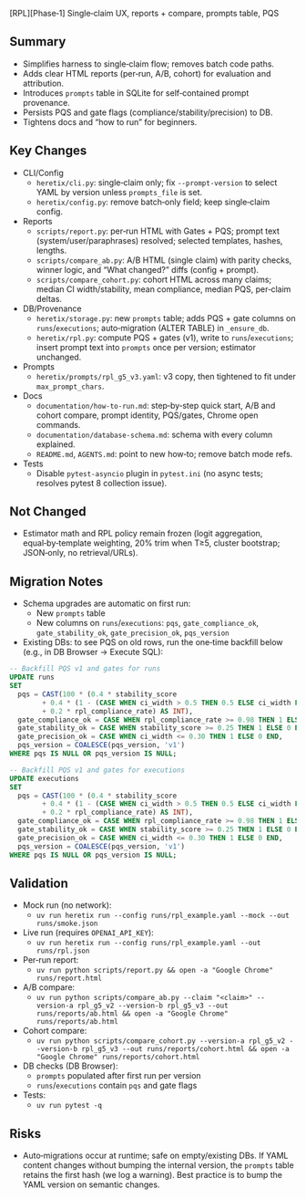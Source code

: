 [RPL][Phase‑1] Single‑claim UX, reports + compare, prompts table, PQS

## Summary
- Simplifies harness to single‑claim flow; removes batch code paths.
- Adds clear HTML reports (per‑run, A/B, cohort) for evaluation and attribution.
- Introduces `prompts` table in SQLite for self‑contained prompt provenance.
- Persists PQS and gate flags (compliance/stability/precision) to DB.
- Tightens docs and “how to run” for beginners.

## Key Changes
- CLI/Config
  - `heretix/cli.py`: single‑claim only; fix `--prompt-version` to select YAML by version unless `prompts_file` is set.
  - `heretix/config.py`: remove batch‑only field; keep single‑claim config.
- Reports
  - `scripts/report.py`: per‑run HTML with Gates + PQS; prompt text (system/user/paraphrases) resolved; selected templates, hashes, lengths.
  - `scripts/compare_ab.py`: A/B HTML (single claim) with parity checks, winner logic, and “What changed?” diffs (config + prompt).
  - `scripts/compare_cohort.py`: cohort HTML across many claims; median CI width/stability, mean compliance, median PQS, per‑claim deltas.
- DB/Provenance
  - `heretix/storage.py`: new `prompts` table; adds PQS + gate columns on `runs`/`executions`; auto‑migration (ALTER TABLE) in `_ensure_db`.
  - `heretix/rpl.py`: compute PQS + gates (v1), write to `runs`/`executions`; insert prompt text into `prompts` once per version; estimator unchanged.
- Prompts
  - `heretix/prompts/rpl_g5_v3.yaml`: v3 copy, then tightened to fit under `max_prompt_chars`.
- Docs
  - `documentation/how-to-run.md`: step‑by‑step quick start, A/B and cohort compare, prompt identity, PQS/gates, Chrome open commands.
  - `documentation/database-schema.md`: schema with every column explained.
  - `README.md`, `AGENTS.md`: point to new how‑to; remove batch mode refs.
- Tests
  - Disable `pytest-asyncio` plugin in `pytest.ini` (no async tests; resolves pytest 8 collection issue).

## Not Changed
- Estimator math and RPL policy remain frozen (logit aggregation, equal‑by‑template weighting, 20% trim when T≥5, cluster bootstrap; JSON‑only, no retrieval/URLs).

## Migration Notes
- Schema upgrades are automatic on first run:
  - New `prompts` table
  - New columns on `runs`/`executions`: `pqs`, `gate_compliance_ok`, `gate_stability_ok`, `gate_precision_ok`, `pqs_version`
- Existing DBs: to see PQS on old rows, run the one‑time backfill below (e.g., in DB Browser → Execute SQL):

```sql
-- Backfill PQS v1 and gates for runs
UPDATE runs
SET
  pqs = CAST(100 * (0.4 * stability_score
        + 0.4 * (1 - (CASE WHEN ci_width > 0.5 THEN 0.5 ELSE ci_width END) / 0.5)
        + 0.2 * rpl_compliance_rate) AS INT),
  gate_compliance_ok = CASE WHEN rpl_compliance_rate >= 0.98 THEN 1 ELSE 0 END,
  gate_stability_ok = CASE WHEN stability_score >= 0.25 THEN 1 ELSE 0 END,
  gate_precision_ok = CASE WHEN ci_width <= 0.30 THEN 1 ELSE 0 END,
  pqs_version = COALESCE(pqs_version, 'v1')
WHERE pqs IS NULL OR pqs_version IS NULL;

-- Backfill PQS v1 and gates for executions
UPDATE executions
SET
  pqs = CAST(100 * (0.4 * stability_score
        + 0.4 * (1 - (CASE WHEN ci_width > 0.5 THEN 0.5 ELSE ci_width END) / 0.5)
        + 0.2 * rpl_compliance_rate) AS INT),
  gate_compliance_ok = CASE WHEN rpl_compliance_rate >= 0.98 THEN 1 ELSE 0 END,
  gate_stability_ok = CASE WHEN stability_score >= 0.25 THEN 1 ELSE 0 END,
  gate_precision_ok = CASE WHEN ci_width <= 0.30 THEN 1 ELSE 0 END,
  pqs_version = COALESCE(pqs_version, 'v1')
WHERE pqs IS NULL OR pqs_version IS NULL;
```

## Validation
- Mock run (no network):
  - `uv run heretix run --config runs/rpl_example.yaml --mock --out runs/smoke.json`
- Live run (requires `OPENAI_API_KEY`):
  - `uv run heretix run --config runs/rpl_example.yaml --out runs/rpl.json`
- Per‑run report:
  - `uv run python scripts/report.py && open -a "Google Chrome" runs/report.html`
- A/B compare:
  - `uv run python scripts/compare_ab.py --claim "<claim>" --version-a rpl_g5_v2 --version-b rpl_g5_v3 --out runs/reports/ab.html && open -a "Google Chrome" runs/reports/ab.html`
- Cohort compare:
  - `uv run python scripts/compare_cohort.py --version-a rpl_g5_v2 --version-b rpl_g5_v3 --out runs/reports/cohort.html && open -a "Google Chrome" runs/reports/cohort.html`
- DB checks (DB Browser):
  - `prompts` populated after first run per version
  - `runs`/`executions` contain `pqs` and gate flags
- Tests:
  - `uv run pytest -q`

## Risks
- Auto‑migrations occur at runtime; safe on empty/existing DBs. If YAML content changes without bumping the internal version, the `prompts` table retains the first hash (we log a warning). Best practice is to bump the YAML version on semantic changes.

